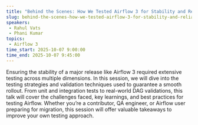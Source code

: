 ```yaml
---
title: "Behind the Scenes: How We Tested Airflow 3 for Stability and Reliability"
slug: behind-the-scenes-how-we-tested-airflow-3-for-stability-and-reliability
speakers:
 - Rahul Vats
 - Phani Kumar
topics:
 - Airflow 3
time_start: 2025-10-07 9:00:00
time_end: 2025-10-07 9:45:00
---
```


Ensuring the stability of a major release like Airflow 3 required extensive testing across multiple dimensions. In this session, we will dive into the testing strategies and validation techniques used to guarantee a smooth rollout. From unit and integration tests to real-world DAG validations, this talk will cover the challenges faced, key learnings, and best practices for testing Airflow. Whether you’re a contributor, QA engineer, or Airflow user preparing for migration, this session will offer valuable takeaways to improve your own testing approach.